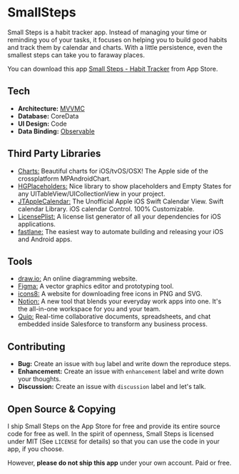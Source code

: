 # SmallSteps
Small Steps is a habit tracker app. 
Instead of managing your time or reminding you of your tasks, it focuses on helping you to build good habits and track them by calendar and charts. With a little persistence, even the smallest steps can take you to faraway places.

You can download this app [Small Steps - Habit Tracker](https://apps.apple.com/us/app/small-steps-habit-tracker/id1502520286) from App Store.

## Tech
- **Architecture:** [MVVMC](https://github.com/stonezhl/SmallSteps/blob/dev/Documents/uml_class_diagram.png)
- **Database:** CoreData
- **UI Design:** Code
- **Data Binding:** [Observable](https://github.com/stonezhl/SmallSteps/blob/dev/SmallSteps/Utilities/Observable.swift)

## Third Party Libraries
- [Charts:](https://github.com/danielgindi/Charts) Beautiful charts for iOS/tvOS/OSX! The Apple side of the crossplatform MPAndroidChart.
- [HGPlaceholders:](https://github.com/HamzaGhazouani/HGPlaceholders) Nice library to show placeholders and Empty States for any UITableView/UICollectionView in your project.
- [JTAppleCalendar:](https://github.com/patchthecode/JTAppleCalendar) The Unofficial Apple iOS Swift Calendar View. Swift calendar Library. iOS calendar Control. 100% Customizable.
- [LicensePlist:](https://github.com/mono0926/LicensePlist) A license list generator of all your dependencies for iOS applications.
- [fastlane:](https://github.com/fastlane/fastlane) The easiest way to automate building and releasing your iOS and Android apps.

## Tools
- [draw.io:](https://github.com/jgraph/drawio) An online diagramming website.
- [Figma:](https://www.figma.com/) A vector graphics editor and prototyping tool.
- [icons8:](https://icons8.com/icons) A website for downloading free icons in PNG and SVG.
- [Notion:](https://www.notion.so/) A new tool that blends your everyday work apps into one. It's the all-in-one workspace for you and your team.
- [Quip:](https://quip.com/) Real-time collaborative documents, spreadsheets, and chat embedded inside Salesforce to transform any business process.

## Contributing
- **Bug:** Create an issue with `bug` label and write down the reproduce steps.
- **Enhancement:** Create an issue with `enhancement` label and write down your thoughts.
- **Discussion:** Create an issue with `discussion` label and let's talk.

## Open Source & Copying
I ship Small Steps on the App Store for free and provide its entire source code for free as well. In the spirit of openness, Small Steps is licensed under MIT (See `LICENSE` for details) so that you can use the code in your 
app, if you choose.

However, **please do not ship this app** under your own account. Paid or free.

